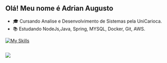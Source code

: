 ## Olá! Meu nome é Adrian Augusto

- 🎓 Cursando Analise e Desenvolvimento de Sistemas pela UniCarioca.
- 📚 Estudando NodeJs,Java, Spring, MYSQL, Docker, Git, AWS.

[![My Skills](https://skillicons.dev/icons?i=java,spring,nodejs,typescript,angular,mysql,postgresql,docker,aws)](https://skillicons.dev)

##

<div> 
  <a href="https://www.linkedin.com/in/jo%C3%A3o-pedro-camargo-pinheiro-9600762a8/" target="_blank"><img src="https://img.shields.io/badge/-LinkedIn-%230077B5?style=for-the-badge&logo=linkedin&logoColor=white" target="_blank"></a> 
  <a href ="mailto:adriansilva7272@gmail.com><img src="https://img.shields.io/badge/-Gmail-%23333?style=for-the-badge&logo=gmail&logoColor=white" target="_blank"></a>
</div>
